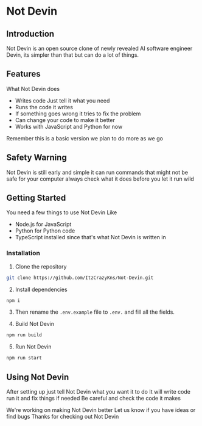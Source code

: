 # Not Devin

## Introduction

Not Devin is an open source clone of newly revealed AI software engineer Devin, its simpler than that but can do a lot of things.

## Features

What Not Devin does

- Writes code Just tell it what you need
- Runs the code it writes
- If something goes wrong it tries to fix the problem
- Can change your code to make it better
- Works with JavaScript and Python for now

Remember this is a basic version we plan to do more as we go

## Safety Warning

Not Devin is still early and simple it can run commands that might not be safe for your computer always check what it does before you let it run wild

## Getting Started

You need a few things to use Not Devin Like

- Node.js for JavaScript
- Python for Python code
- TypeScript installed since that's what Not Devin is written in

### Installation

1. Clone the repository

```bash
git clone https://github.com/ItzCrazyKns/Not-Devin.git
```

2. Install dependencies

```bash
npm i
```

3. Then rename the `.env.example` file to `.env.` and fill all the fields.
   
4. Build Not Devin

```bash
npm run build
```

5. Run Not Devin
   
```bash
npm run start
```

## Using Not Devin

After setting up just tell Not Devin what you want it to do It will write code run it and fix things if needed Be careful and check the code it makes

We're working on making Not Devin better Let us know if you have ideas or find bugs Thanks for checking out Not Devin
